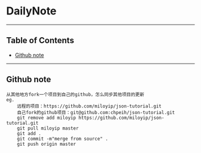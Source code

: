 # DailyNote


---

## Table of Contents

- [Github note](#github-note)


---
## Github note
	从其他地方fork一个项目到自己的github，怎么同步其他项目的更新
	eg.
		远程的项目：https://github.com/miloyip/json-tutorial.git
		自己fork的github项目：git@github.com:chpeih/json-tutorial.git
		git remove add miloyip https://github.com/miloyip/json-tutorial.git
		git pull miloyip master
		git add .
		git commit -m"merge from source" .
		git push origin master

